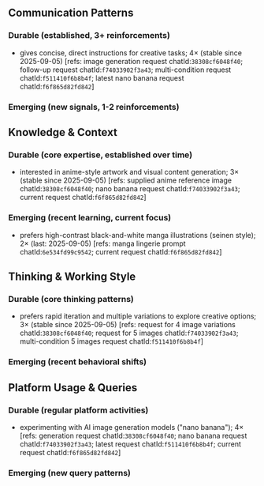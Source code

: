 ## Communication Patterns
### Durable (established, 3+ reinforcements)
- gives concise, direct instructions for creative tasks; 4× (stable since 2025-09-05) [refs: image generation request chatId:`38308cf6048f40`; follow-up request chatId:`f74033902f3a43`; multi-condition request chatId:`f511410f6b8b4f`; latest nano banana request chatId:`f6f865d82fd842`]

### Emerging (new signals, 1-2 reinforcements)

## Knowledge & Context
### Durable (core expertise, established over time)
- interested in anime-style artwork and visual content generation; 3× (stable since 2025-09-05) [refs: supplied anime reference image chatId:`38308cf6048f40`; nano banana request chatId:`f74033902f3a43`; current request chatId:`f6f865d82fd842`]

### Emerging (recent learning, current focus)
- prefers high-contrast black-and-white manga illustrations (seinen style); 2× (last: 2025-09-05) [refs: manga lingerie prompt chatId:`6e534fd99c9542`; current request chatId:`f6f865d82fd842`]

## Thinking & Working Style
### Durable (core thinking patterns)
- prefers rapid iteration and multiple variations to explore creative options; 3× (stable since 2025-09-05) [refs: request for 4 image variations chatId:`38308cf6048f40`; request for 5 images chatId:`f74033902f3a43`; multi-condition 5 images request chatId:`f511410f6b8b4f`]

### Emerging (recent behavioral shifts)

## Platform Usage & Queries
### Durable (regular platform activities)
- experimenting with AI image generation models ("nano banana"); 4× [refs: generation request chatId:`38308cf6048f40`; nano banana request chatId:`f74033902f3a43`; latest request chatId:`f511410f6b8b4f`; current request chatId:`f6f865d82fd842`]

### Emerging (new query patterns)
